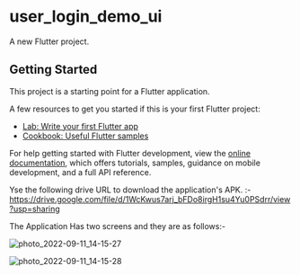 # user_login_demo_ui

A new Flutter project.

## Getting Started

This project is a starting point for a Flutter application.

A few resources to get you started if this is your first Flutter project:

- [Lab: Write your first Flutter app](https://docs.flutter.dev/get-started/codelab)
- [Cookbook: Useful Flutter samples](https://docs.flutter.dev/cookbook)

For help getting started with Flutter development, view the
[online documentation](https://docs.flutter.dev/), which offers tutorials,
samples, guidance on mobile development, and a full API reference.



Yse the following drive URL to download the application's APK. :-
https://drive.google.com/file/d/1WcKwus7arj_bFDo8irgH1su4Yu0PSdrr/view?usp=sharing




The Application Has two screens and they are as follows:-


![photo_2022-09-11_14-15-27](https://user-images.githubusercontent.com/71084660/189519161-2699321b-552f-4b6b-bc88-27ad32e5a87c.jpg)



![photo_2022-09-11_14-15-28](https://user-images.githubusercontent.com/71084660/189519168-ed4d16e6-228a-4454-9ec9-65ed4eb9077a.jpg)



